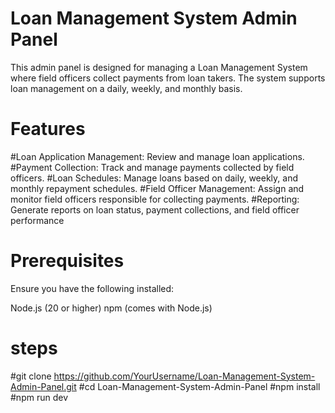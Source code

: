 # Loan Management System Admin Panel
This admin panel is designed for managing a Loan Management System where field officers collect payments from loan takers. The system supports loan management on a daily, weekly, and monthly basis.

# Features
#Loan Application Management: Review and manage loan applications.
#Payment Collection: Track and manage payments collected by field officers.
#Loan Schedules: Manage loans based on daily, weekly, and monthly repayment schedules.
#Field Officer Management: Assign and monitor field officers responsible for collecting payments.
#Reporting: Generate reports on loan status, payment collections, and field officer performance

# Prerequisites
Ensure you have the following installed:

Node.js (20 or higher)
npm (comes with Node.js)
# steps
#git clone https://github.com/YourUsername/Loan-Management-System-Admin-Panel.git
#cd Loan-Management-System-Admin-Panel
#npm install
#npm run dev
